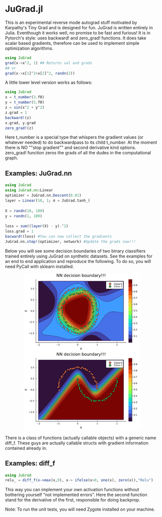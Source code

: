 # JuGrad.jl

This is an experimental reverse mode autograd stuff motivated by Karpathy's Tiny Grad and is designed for fun. JuGrad is written entirely in Julia. Eventhough it works well, no promise to be fast and furious! It is in Pytorch's style: uses backward! and zero_grad! functions.
It does take scalar based gradients, therefore can be used to implement simple optimization algorithms. 

````julia
using JuGrad
grad(x->x^2, 1) ## Returns val and grads
## or 
grad(x->x[1]^2+x[2]^2, randn(2))
````
A little lower level version works as follows:

````julia
using JuGrad
x = t_number(3.f0)
y = t_number(5.f0)
z = sin(x^2 + y^2)
z.grad = 1
backward!(z)
x.grad, y.grad
zero_grad!(z)
````

Here t_number is a special type that whispers the gradient values (or whatever needed) to do backwardpass to its child t_number. At the moment there is NO ""stop gradient"" and second derivative kind options. zero_grad! function zeros the grads of all the dudes in the computational graph.  

## Examples: JuGrad.nn
````julia
using JuGrad
using JuGrad.nn:Linear
optimizer = JuGrad.nn.Descent(0.01) 
layer = Linear(10, 1; σ = JuGrad.tanh_)

X = randn(10, 100)
y = randn(1, 100)

loss = sum((layer(X) - y).^2)
loss.grad = 1
bacward!(loss) #You can now collect the gradients
JuGrad.nn.step!(optimizer, network) #Update the grads now!!!

````
Below you will see some decision boundaries of two binary  classifiers trained entirely using JuGrad on synthetic datasets. See the examples for an end to end application and reproduce the following. To do so, you will need PyCall with sklearn installed. 


<p align="center">

<img src="examples/nn/Decision_boundary_circles.png" width="384" class="left"/>

<img src="examples/nn/Decision_boundary_moons.png" width="384" class="right"/>
</p>

There is a class of functions (actually callable objects) with a generic name diff_f. These guys are actually callable structs with gradient information contained already in. 
## Examples: diff_f
````julia
using JuGrad
relu_ = diff_f(x->max(x,0), x-> ifelse(x>0, one(x), zero(x)),"Relu")
````
This way you can implement your own activation functions without bothering yourself "not implemented errors". Here the second function stand for the derivative of the first, responsible for doing backprop. 

Note: To run the unit tests, you will need Zygote installed on your machine.